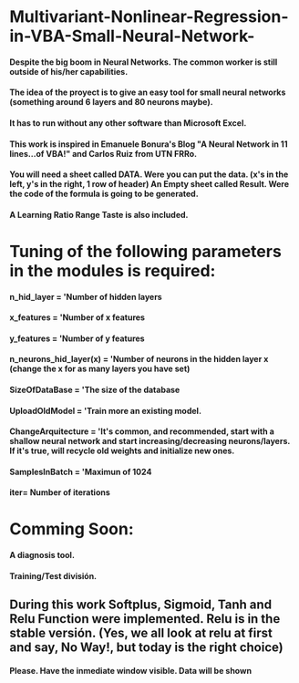 # Multivariant-Nonlinear-Regression-in-VBA-Small-Neural-Network-
#### Despite the big boom in Neural Networks. The common worker is still outside of his/her capabilities.
#### The idea of the proyect is to give an easy tool for small neural networks (something around 6 layers and 80 neurons maybe).
#### It has to run without any other software than Microsoft Excel.
#### This work is inspired in Emanuele Bonura's Blog "A Neural Network in 11 lines…of VBA!" and Carlos Ruiz from UTN FRRo.
#### You will need a sheet called DATA. Were you can put the data. (x's in the left, y's in the right, 1 row of header) An Empty sheet called Result. Were the code of the formula is going to be generated.
#### A Learning Ratio Range Taste is also included.
# Tuning of the following parameters in the modules is required:
#### n_hid_layer = 'Number of hidden layers
#### x_features = 'Number of x features
#### y_features = 'Number of y features
#### n_neurons_hid_layer(x) = 'Number of neurons in the hidden layer x (change the x for as many layers you have set)
#### SizeOfDataBase = 'The size of the database
#### UploadOldModel = 'Train more an existing model.
#### ChangeArquitecture = 'It's common, and recommended, start with a shallow neural network and start increasing/decreasing neurons/layers. If it's true, will recycle old weights and initialize new ones.
#### SamplesInBatch = 'Maximun of 1024
#### iter= Number of iterations
# Comming Soon:
#### A diagnosis tool.
#### Training/Test división.
## During this work Softplus, Sigmoid, Tanh and Relu Function were implemented. Relu is in the stable versión. (Yes, we all look at relu at first and say, No Way!, but today is the right choice)
#### Please. Have the inmediate window visible. Data will be shown
